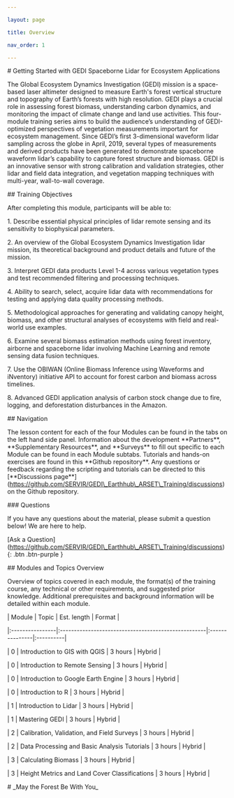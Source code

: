 ```yaml
---

layout: page

title: Overview

nav_order: 1

---
```




\# ​Getting Started with GEDI Spaceborne Lidar for Ecosystem Applications

The Global Ecosystem Dynamics Investigation (GEDI) mission is a space-based laser altimeter designed to measure Earth's forest vertical structure and topography of Earth’s forests with high resolution. GEDI plays a crucial role in assessing forest biomass, understanding carbon dynamics, and monitoring the impact of climate change and land use activities. This four-module training series aims to build the audience’s understanding of GEDI-optimized perspectives of vegetation measurements important for ecosystem management. Since GEDI’s first 3-dimensional waveform lidar sampling across the globe in April, 2019, several types of measurements and derived products have been generated to demonstrate spaceborne waveform lidar’s capability to capture forest structure and biomass. GEDI is an innovative sensor with strong calibration and validation strategies, other lidar and field data integration, and vegetation mapping techniques with multi-year, wall-to-wall coverage. 



\## Training Objectives

After completing this module, participants will be able to: 

1\. Describe essential physical principles of lidar remote sensing and its sensitivity to biophysical parameters.

2\. An overview of the Global Ecosystem Dynamics Investigation lidar mission, its theoretical background and product details and future of the mission.

3\. Interpret GEDI data products Level 1-4 across various vegetation types and test recommended filtering and processing techniques. 

4\. Ability to search, select, acquire lidar data with recommendations for testing and applying data quality processing methods.

5\. Methodological approaches for generating and validating canopy height, biomass, and other structural analyses of ecosystems with field and real-world use examples.

6\. Examine several biomass estimation methods using forest inventory, airborne and spaceborne lidar involving Machine Learning and remote sensing data fusion techniques.

7\. Use the OBIWAN (Online Biomass Inference using Waveforms and iNventory) initiative API to account for forest carbon and biomass across timelines.

8\. Advanced GEDI application analysis of carbon stock change due to fire, logging, and deforestation disturbances in the Amazon.



\## Navigation

The lesson content for each of the four Modules can be found in the tabs on the left hand side panel. Information about the development \*\*Partners\*\*, \*\*Supplementary Resources\*\*, and \*\*Surveys\*\* to fill out  specific to each Module can be found in each Module subtabs. Tutorials and hands-on exercises are found in this \*\*Github repository\*\*. Any questions or feedback regarding the scripting and tutorials can be directed to this \[\*\*Discussions page\*\*](https://github.com/SERVIR/GEDI\_Earthhub\_ARSET\_Training/discussions) on the Github repository. 



\### Questions

If you have any questions about the material, please submit a question below! We are here to help.

\[Ask a Question](https://github.com/SERVIR/GEDI\_Earthhub\_ARSET\_Training/discussions){: .btn .btn-purple }



\## Modules and Topics Overview

Overview of topics covered in each module, the format(s) of the training course, any technical or other requirements, and suggested prior knowledge. Additional prerequisites and background information will be detailed within each module. 



| Module          | Topic                                               | Est. length    | Format    |

|:----------------|:----------------------------------------------------|:---------------|:----------|

| 0               | Introduction to GIS with QGIS                       | 3 hours        | Hybrid    | 

| 0               | Introduction to Remote Sensing                      | 3 hours        | Hybrid    |

| 0               | Introduction to Google Earth Engine                 | 3 hours        | Hybrid    |

| 0               | Introduction to R                                   | 3 hours        | Hybrid    |

| 1               | Introduction to Lidar                               | 3 hours        | Hybrid    |

| 1               | Mastering GEDI                                      | 3 hours        | Hybrid    | 

| 2               | Calibration, Validation, and Field Surveys          | 3 hours        | Hybrid    |

| 2               | Data Processing and Basic Analysis Tutorials        | 3 hours        | Hybrid    |

| 3               | Calculating Biomass                                 | 3 hours        | Hybrid    |

| 3               | Height Metrics and Land Cover Classifications       | 3 hours        | Hybrid    |





\# \_May the Forest Be With You\_

